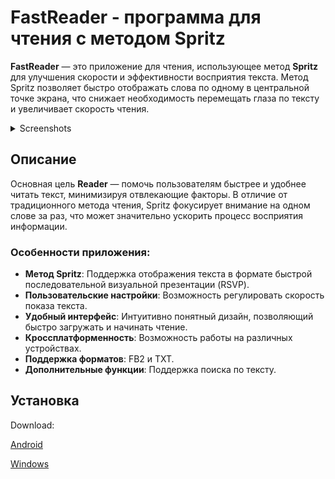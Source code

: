 # FastReader - программа для чтения с методом Spritz

**FastReader** — это приложение для чтения, использующее метод **Spritz** для улучшения скорости и эффективности восприятия текста. Метод Spritz позволяет быстро отображать слова по одному в центральной точке экрана, что снижает необходимость перемещать глаза по тексту и увеличивает скорость чтения.

<details>
<summary>Screenshots</summary>
<br>
Library

<a href="https://ibb.co/hmZdZMm"><img src="https://i.ibb.co/71RpRz1/Some-Level4.png" alt="Some-Level4" border="0"></a>
<br>
Reader

<a href="https://ibb.co/W0k19pw"><img src="https://i.ibb.co/Vxg8ypZ/Some-Level5.png" alt="Some-Level5" border="0"></a>
<br>
SpritZ begin

<a href="https://ibb.co/fp8FL4p"><img src="https://i.ibb.co/PhTj0wh/Some-Level6.png" alt="Some-Level6" border="0"></a>
<br>
SpritZ end

<a href="https://ibb.co/dQ2z24j"><img src="https://i.ibb.co/HrzkzTB/Some-Level7.png" alt="Some-Level7" border="0"></a>
<br>
Settings

<a href="https://ibb.co/t2SpnMz"><img src="https://i.ibb.co/pKgjNvQ/Some-Level8.png" alt="Some-Level8" border="0"></a>
<br>
Text search

<a href="https://ibb.co/JxN4RNk"><img src="https://i.ibb.co/7gH5JHy/Some-Level9.png" alt="Some-Level9" border="0"></a>

<a href="https://ibb.co/nfVZx5G"><img src="https://i.ibb.co/1KphFwg/Some-Level10.png" alt="Some-Level10" border="0"></a>

<a href="https://ibb.co/48hQjzJ"><img src="https://i.ibb.co/dP8hQF7/Some-Level11.png" alt="Some-Level11" border="0"></a>

<a href="https://ibb.co/DwSrrnd"><img src="https://i.ibb.co/TPFWW5y/Some-Level12.png" alt="Some-Level12" border="0"></a>
<br>
Search item selection

<a href="https://ibb.co/4PcGjsc"><img src="https://i.ibb.co/LnMWCQM/Some-Level13.png" alt="Some-Level13" border="0"></a>

<a href="https://ibb.co/fXVwqBV"><img src="https://i.ibb.co/51XHGtX/Some-Level14.png" alt="Some-Level14" border="0"></a>
</details>

## Описание

Основная цель **Reader** — помочь пользователям быстрее и удобнее читать текст, минимизируя отвлекающие факторы. В отличие от традиционного метода чтения, Spritz фокусирует внимание на одном слове за раз, что может значительно ускорить процесс восприятия информации.

### Особенности приложения:

- **Метод Spritz**: Поддержка отображения текста в формате быстрой последовательной визуальной презентации (RSVP).
- **Пользовательские настройки**: Возможность регулировать скорость показа текста.
- **Удобный интерфейс**: Интуитивно понятный дизайн, позволяющий быстро загружать и начинать чтение.
- **Кроссплатформенность**: Возможность работы на различных устройствах.
- **Поддержка форматов**: FB2 и TXT.
- **Дополнительные функции**: Поддержка поиска по тексту.

## Установка

Download:

[Android](https://github.com/BeginnerPolymath/Reader/raw/master/Android/FastReader.apk)

[Windows](https://github.com/BeginnerPolymath/Reader/raw/master/Windows/Windows.rar)
